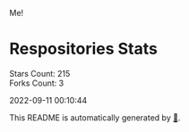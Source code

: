 Me!

# Respositories Stats
Stars Count: 215  
Forks Count: 3

2022-09-11 00:10:44  

This README is automatically generated by [🐰](https://github.com/rnitta/rnitta).
